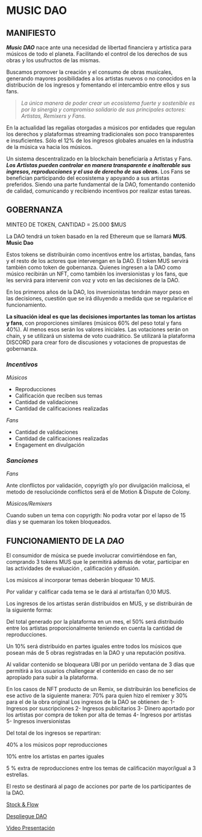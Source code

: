 # MUSIC DAO

## MANIFIESTO

***Music DAO*** nace ante una necesidad de libertad financiera y artística para músicos de todo el planeta. Facilitando el control de los derechos de sus obras y los usufructos de las mismas.

Buscamos promover la creación y el consumo de obras musicales, generando mayores posibilidades a los artistas nuevos o no conocidos en la distribución de los ingresos y fomentando el intercambio entre ellos y sus fans. 


> *La única manera de poder crear un ecosistema fuerte y sostenible es por la sinergia y compromiso solidario de sus principales actores: Artistas, Remixers y Fans.*

En la actualidad las regalías otorgadas a músicos por entidades que regulan los derechos y plataformas streaming tradicionales son poco transparentes e insuficientes. Sólo el 12% de los ingresos globales anuales en la industria de la música va hacia los músicos.

Un sistema descentralizado en la blockchain beneficiaría a Artistas y Fans.
***Los Artistas pueden controlar en manera transparente e inalterable sus ingresos, reproducciones y el uso de derecho de sus obras.***
Los Fans se benefician participando del ecosistema y apoyando a sus artistas preferidos. Siendo una parte fundamental de la DAO, fomentando contenido de calidad, comunicando y recibiendo incentivos por realizar estas tareas.


## **GOBERNANZA**

MINTEO DE TOKEN, CANTIDAD = 25.000 $MUS

La DAO tendrá un token basado en la red Ethereum que se llamará **MUS**. **Music Dao**

Estos tokens se distribuirán como incentivos entre los artistas, bandas, fans y el resto de los actores que intervengan en la DAO. El token MUS servirá también como token de gobernanza.
Quienes ingresen a la DAO como músico recibirán un NFT, como también los inversionistas y los fans, que les servirá para intervenir con voz y voto en las decisiones de la DAO.

En los primeros años de la DAO, los inversionistas tendrán mayor peso en las decisiones, cuestión que se irá diluyendo a medida que se regularice el funcionamiento.

**La situación ideal es que las decisiones importantes las toman los artistas y fans**, con proporciones similares (músicos 60% del peso total y fans 40%). Al menos esos serán los valores iniciales.
Las votaciones serán on chain, y se utilizará un sistema de voto cuadrático.
Se utilizará la plataforma DISCORD para crear foro de discusiones y votaciones de propuestas de gobernanza.


### ***Incentivos***

*Músicos*
* Reproducciones
* Calificación que reciben sus temas
* Cantidad de validaciones
* Cantidad de calificaciones realizadas


*Fans*

* Cantidad de validaciones
* Cantidad de calificaciones realizadas
* Engagement en divulgación


### ***Sanciones***

*Fans*

Ante clonflictos por validación, copyrigth y/o por divulgación maliciosa, el metodo de resoluciónde conflictos será el de Motion & Dispute de Colony.

*Músicos/Remixers*

Cuando suben un tema con copyrigth: No podra votar por el lapso de 15 días y se quemaran los token bloqueados.

## FUNCIONAMIENTO DE LA *DAO*

El consumidor de música se puede involucrar convirtiéndose en fan, comprando 3 tokens MUS que le permitirá además de votar, participar en las actividades de evaluación , calificación y difusión.

Los músicos al incorporar temas deberán bloquear 10 MUS.

Por validar y calificar cada tema se le dará al artista/fan 0,10 MUS.

Los ingresos de los artistas serán distribuidos en MUS, y se distribuirán de la siguiente forma:

Del total generado por la plataforma en un mes, el 50% será distribuido entre los artistas proporcionalmente teniendo en cuenta la cantidad de reproducciones.

Un 10% será distribuido en partes iguales entre todos los músicos que posean más de 5 obras registradas en la DAO y una reputación positiva.


Al validar contenido se bloqueara UBI por un periódo ventana de 3 días que permitirá a los usuarios challengear el contenido en caso de no ser apropiado para subir a la plataforma.


En los casos de NFT producto de un Remix, se distribuirán los beneficios de ese activo de la siguiente manera: 70% para quien hizo el remixer y 30% para el de la obra original
Los ingresos de la DAO se obtienen de:
1- Ingresos por suscripciones
2- Ingresos publicitarios
3- Dinero aportado por los artistas por compra de token por alta de temas
4- Ingresos por artistas
5- Ingresos inversionistas

Del total de los ingresos se repartiran:

40% a los músicos popr reproducciones

10% entre los artistas en partes iguales

5 % extra de reproducciones entre los temas de calificación mayor/igual a 3 estrellas.

El resto se destinará al pago de acciones por parte de los participantes de la DAO.


[Stock & Flow](https://whimsical.com/WNL2YBsc4urFUdVuWggogY)

[Despliegue DAO](https://xdai.colony.io/colony/musicdao)

[Video Presentación](https://www.youtube.com/watch?v=GxwUEfbGtBI)
